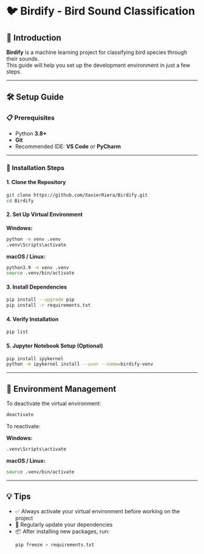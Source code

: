 # 🐦 Birdify - Bird Sound Classification

## 🌟 Introduction

**Birdify** is a machine learning project for classifying bird species through their sounds.  
This guide will help you set up the development environment in just a few steps.

---

## 🛠️ Setup Guide

### 📋 Prerequisites

- Python **3.8+**
- **Git**
- Recommended IDE: **VS Code** or **PyCharm**

---

### 🚀 Installation Steps

#### 1. Clone the Repository

```bash
git clone https://github.com/XavierRiera/Birdify.git
cd Birdify
```

#### 2. Set Up Virtual Environment

**Windows:**

```bash
python -m venv .venv
.venv\Scripts\activate
```

**macOS / Linux:**

```bash
python3.9 -m venv .venv
source .venv/bin/activate
```

#### 3. Install Dependencies

```bash
pip install --upgrade pip
pip install -r requirements.txt
```

#### 4. Verify Installation

```bash
pip list
```

#### 5. Jupyter Notebook Setup (Optional)

```bash
pip install ipykernel
python -m ipykernel install --user --name=birdify-venv
```

---

## 🔄 Environment Management

To deactivate the virtual environment:

```bash
deactivate
```

To reactivate:

**Windows:**

```bash
.venv\Scripts\activate
```

**macOS / Linux:**

```bash
source .venv/bin/activate
```

---

## 💡 Tips

- ✅ Always activate your virtual environment before working on the project  
- 🔄 Regularly update your dependencies  
- 📦 After installing new packages, run:
  ```bash
  pip freeze > requirements.txt
  ```
